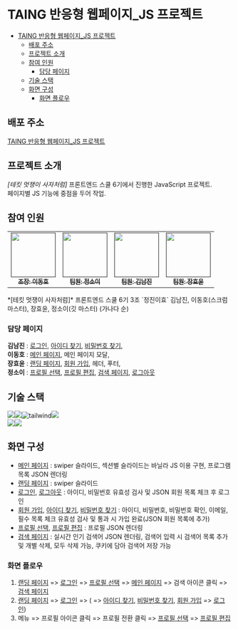 # TAING 반응형 웹페이지_JS 프로젝트

- [TAING 반응형 웹페이지\_JS 프로젝트](#taing-반응형-웹페이지_js-프로젝트)
  - [배포 주소](#배포-주소)
  - [프로젝트 소개](#프로젝트-소개)
  - [참여 인원](#참여-인원)
    - [담당 페이지](#담당-페이지)
  - [기술 스택](#기술-스택)
  - [화면 구성](#화면-구성)
    - [화면 플로우](#화면-플로우)


## 배포 주소
[TAING 반응형 웹페이지_JS 프로젝트][]

## 프로젝트 소개
*[테킷 멋쟁이 사자처럼]* 프론트엔드 스쿨 6기에서 진행한 JavaScript 프로젝트.  
페이지별 JS 기능에 중점을 두어 작업.  

## 참여 인원


<table>
  <tbody>
    <tr>
      <td align="center"><a href=""><img src="./client/image/profile/mobile/profile_이.png"width="100px;" alt=""/><br /><sub><b>조장: 이동호 </b></sub></a><br /></td>
      <td align="center"><a href=""><img src="./client/image/profile/mobile/profile_정.png" width="100px;" alt=""/><br /><sub><b> 팀원: 정소이 </b></sub></a><br /></td>
      <td align="center"><a href=""><img src="./client/image/profile/mobile/profile_진.png" width="100px;" alt=""/><br /><sub><b>팀원: 김남진 </b></sub></a><br /></td>
      <td align="center"><a href=""><img src="./client/image/profile/mobile/profile_효.png" width="100px;" alt=""/><br /><sub><b>팀원: 장효윤 </b></sub></a><br /></td>
     <tr/>
  </tbody>
</table>
*[테킷 멋쟁이 사자처럼]* 프론트엔드 스쿨 6기 3조 `정진이효`   
김남진, 이동호(스크럼 마스터), 장효윤, 정소이(깃 마스터) (가나다 순)

### 담당 페이지
**김남진** : [로그인][], [아이디 찾기][], [비밀번호 찾기][],  
**이동호** : [메인 페이지][], 메인 페이지 모달,  
**장효윤** : [랜딩 페이지][], [회원 가입][], 헤더, 푸터,  
**정소이** : [프로필 선택][], [프로필 편집][], [검색 페이지][], [로그아웃][]

## 기술 스택
  <img src="https://img.shields.io/badge/html5-E34F26?style=for-the-badge&logo=html5&logoColor=white"><img src="https://img.shields.io/badge/css-1572B6?style=for-the-badge&logo=css3&logoColor=white"><img alt="tailwind" src ="https://img.shields.io/badge/Tailwind-06B6D4.svg?&style=for-the-badge&logo=tailwindCSS&logoColor=white"/><img src="https://img.shields.io/badge/javascript-F7DF1E?style=for-the-badge&logo=javascript&logoColor=black">  
  <img src="https://img.shields.io/badge/git-F05032?style=for-the-badge&logo=git&logoColor=white"><img src="https://img.shields.io/badge/github-181717?style=for-the-badge&logo=github&logoColor=white">

## 화면 구성
- [메인 페이지][] : swiper 슬라이드, 섹션별 슬라이드는 바닐라 JS 이용 구현, 프로그램 목록 JSON 렌더링
- [랜딩 페이지][] : swiper 슬라이드
- [로그인][], [로그아웃][] : 아이디, 비밀번호 유효성 검사 및 JSON 회원 목록 체크 후 로그인
- [회원 가입][], [아이디 찾기][], [비밀번호 찾기][] : 아이디, 비밀번호, 비밀번호 확인, 이메일, 필수 목록 체크 유효성 검사 및 통과 시 가입 완료(JSON 회원 목록에 추가)
- [프로필 선택][], [프로필 편집][] : 프로필 JSON 렌더링
- [검색 페이지][] : 실시간 인기 검색어 JSON 렌더링, 검색어 입력 시 검색어 목록 추가 및 개별 삭제, 모두 삭제 가능, 쿠키에 담아 검색어 저장 가능

### 화면 플로우  
1. [랜딩 페이지][] => [로그인][] => [프로필 선택][] => [메인 페이지][] => 검색 아이콘 클릭 => [검색 페이지][]
2. [랜딩 페이지][] => [로그인][] => ( => [아이디 찾기][], [비밀번호 찾기][], [회원 가입][] => [로그인][])   
3. 메뉴 => 프로필 아이콘 클릭 => 프로필 전환 클릭 => [프로필 선택][] => [프로필 편집][]  


[TAING 반응형 웹페이지_JS 프로젝트]: https://javascript-project-3.github.io/project-JS-3/client/index.html
[메인 페이지]: https://javascript-project-3.github.io/project-JS-3/client/index.html
[랜딩 페이지]: https://javascript-project-3.github.io/project-JS-3/client/landing.html
[로그인]: https://javascript-project-3.github.io/project-JS-3/client/login.html
[로그아웃]: https://javascript-project-3.github.io/project-JS-3/client/logout.html
[회원 가입]: https://javascript-project-3.github.io/project-JS-3/client/join.html
[아이디 찾기]: https://javascript-project-3.github.io/project-JS-3/client/findId.html
[비밀번호 찾기]: https://javascript-project-3.github.io/project-JS-3/client/findPw.html
[프로필 선택]: https://javascript-project-3.github.io/project-JS-3/client/profile_select.html
[프로필 편집]: https://javascript-project-3.github.io/project-JS-3/client/profile.html
[검색 페이지]: https://javascript-project-3.github.io/project-JS-3/client/search.html

